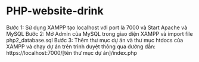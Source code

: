 # PHP-website-drink

 Bước 1: Sử dụng XAMPP tạo localhost với port là 7000 và Start Apache và MySQL
 Bước 2: Mở Admin của MySQL trong giao diện XAMPP và import file php2_database.sql
 Bước 3: Thêm thư mục dự án và thư mục htdocs của XAMPP và chạy dự án trên trình duyệt
 thông qua đường dẫn: https://localhost:7000/[tên thư mục dự án]/index.php
